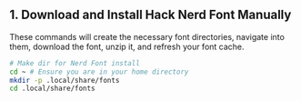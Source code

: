 ## 1. Download and Install Hack Nerd Font Manually

These commands will create the necessary font directories, navigate into them, download the font, unzip it, and refresh your font cache.

```bash
# Make dir for Nerd Font install
cd ~ # Ensure you are in your home directory
mkdir -p .local/share/fonts
cd .local/share/fonts
